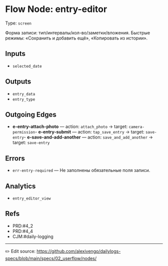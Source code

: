 # Flow Node: entry-editor

Type: `screen`

Форма записи: тип/интервалы/кол-во/заметки/вложения. Быстрые режимы: «Сохранить и добавить ещё», «Копировать из истории».

## Inputs
- `selected_date`

## Outputs
- `entry_data`
- `entry_type`

## Outgoing Edges
- **e-entry-attach-photo** — action: `attach_photo` → target: `camera-permission`- **e-entry-submit** — action: `tap_save_entry` → target: `save-entry`- **e-save-and-add-another** — action: `save_and_add_another` → target: `save-entry`
## Errors
- `err-entry-required` — Не заполнены обязательные поля записи.

## Analytics
- `entry_editor_view`

## Refs
- PRD:#4_2
- PRD:#4_4
- CJM:#daily-logging

---
✏️ Edit source: https://github.com/alexivengo/dailylogs-specs/blob/main/specs/02_userflow/nodes/